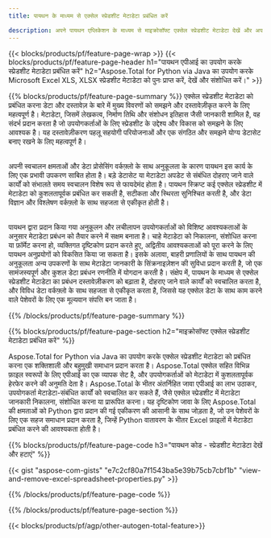 ```yaml
---
title: पायथन के माध्यम से एक्सेल स्प्रेडशीट मेटाडेटा प्रबंधित करें 

description: अपने पायथन एप्लिकेशन के माध्यम से माइक्रोसॉफ्ट एक्सेल स्प्रेडशीट मेटाडेटा देखें और अपडेट करें।
---
```


{{< blocks/products/pf/feature-page-wrap >}}
{{< blocks/products/pf/feature-page-header h1="पायथन एपीआई का उपयोग करके स्प्रेडशीट मेटाडेटा प्रबंधित करें" h2="Aspose.Total for Python via Java का उपयोग करके Microsoft Excel XLS, XLSX स्प्रेडशीट मेटाडेटा को पुनः प्राप्त करें, देखें और संशोधित करें।" >}}

{{% blocks/products/pf/feature-page-summary %}}
एक्सेल स्प्रेडशीट मेटाडेटा को प्रबंधित करना डेटा और दस्तावेज़ के बारे में मुख्य विवरणों को समझने और दस्तावेज़ीकृत करने के लिए महत्वपूर्ण है। मेटाडेटा, जिसमें लेखकत्व, निर्माण तिथि और संशोधन इतिहास जैसी जानकारी शामिल है, वह संदर्भ प्रदान करता है जो उपयोगकर्ताओं के लिए स्प्रेडशीट के उद्देश्य और विकास को समझने के लिए आवश्यक है। यह दस्तावेज़ीकरण पहलू सहयोगी परियोजनाओं और एक संगठित और समझने योग्य डेटासेट बनाए रखने के लिए महत्वपूर्ण है। <br /><br />

अपनी स्वचालन क्षमताओं और डेटा प्रोसेसिंग वर्कफ़्लो के साथ अनुकूलता के कारण पायथन इस कार्य के लिए एक प्रभावी उपकरण साबित होता है। बड़े डेटासेट या मेटाडेटा अपडेट से संबंधित दोहराए जाने वाले कार्यों को संभालते समय स्वचालन विशेष रूप से फायदेमंद होता है। पायथन स्क्रिप्ट कई एक्सेल स्प्रेडशीट में मेटाडेटा को कुशलतापूर्वक प्रबंधित कर सकती है, सटीकता और स्थिरता सुनिश्चित करती है, और डेटा विज्ञान और विश्लेषण वर्कफ़्लो के साथ सहजता से एकीकृत होती है।<br /><br />

पायथन द्वारा प्रदान किया गया अनुकूलन और लचीलापन उपयोगकर्ताओं को विशिष्ट आवश्यकताओं के अनुसार मेटाडेटा प्रबंधन को तैयार करने में सक्षम बनाता है। चाहे मेटाडेटा को निकालना, संशोधित करना या फ़ॉर्मेट करना हो, व्यक्तिगत दृष्टिकोण प्रदान करते हुए, अद्वितीय आवश्यकताओं को पूरा करने के लिए पायथन अनुप्रयोगों को विकसित किया जा सकता है। इसके अलावा, बाहरी प्रणालियों के साथ पायथन की अनुकूलता अन्य उपकरणों के साथ मेटाडेटा जानकारी के सिंक्रनाइज़ेशन की सुविधा प्रदान करती है, जो एक सामंजस्यपूर्ण और कुशल डेटा प्रबंधन रणनीति में योगदान करती है। संक्षेप में, पायथन के माध्यम से एक्सेल स्प्रेडशीट मेटाडेटा का प्रबंधन दस्तावेज़ीकरण को बढ़ाता है, दोहराए जाने वाले कार्यों को स्वचालित करता है, और विविध डेटा वर्कफ़्लो के साथ सहजता से एकीकृत करता है, जिससे यह एक्सेल डेटा के साथ काम करने वाले पेशेवरों के लिए एक मूल्यवान संपत्ति बन जाता है।

{{% /blocks/products/pf/feature-page-summary  %}}

{{% blocks/products/pf/feature-page-section  h2="माइक्रोसॉफ्ट एक्सेल स्प्रेडशीट मेटाडेटा प्रबंधित करें" %}}

Aspose.Total for Python via Java का उपयोग करके एक्सेल स्प्रेडशीट मेटाडेटा को प्रबंधित करना एक शक्तिशाली और बहुमुखी समाधान प्रदान करता है। Aspose.Total एक्सेल सहित विभिन्न फ़ाइल स्वरूपों के लिए एपीआई का एक व्यापक सेट है, और उपयोगकर्ताओं को मेटाडेटा में कुशलतापूर्वक हेरफेर करने की अनुमति देता है। Aspose.Total के भीतर अंतर्निहित जावा एपीआई का लाभ उठाकर, उपयोगकर्ता मेटाडेटा-संबंधित कार्यों को स्वचालित कर सकते हैं, जैसे एक्सेल स्प्रेडशीट में मेटाडेटा जानकारी निकालना, संशोधित करना या प्रारूपित करना। यह दृष्टिकोण जावा के लिए Aspose.Total की क्षमताओं को Python द्वारा प्रदान की गई एकीकरण की आसानी के साथ जोड़ता है, जो उन पेशेवरों के लिए एक सहज समाधान प्रदान करता है, जिन्हें Python वातावरण के भीतर Excel फ़ाइलों में मेटाडेटा प्रबंधित करने की आवश्यकता होती है।

{{% blocks/products/pf/feature-page-code h3="पायथन कोड - स्प्रेडशीट मेटाडेटा देखें और हटाएं" %}}

{{< gist "aspose-com-gists" "e7c2cf80a7f1543ba5e39b75cb7cbf1b" "view-and-remove-excel-spreadsheet-properties.py" >}}

{{% /blocks/products/pf/feature-page-code  %}}

{{% /blocks/products/pf/feature-page-section %}}

{{< blocks/products/pf/agp/other-autogen-total-feature>}}